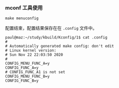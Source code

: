 ### mconf 工具使用

```
make menuconfig
```

配置结束，配置结果保存在在 `.config` 文件中。

```
paul@maz:~/study/kbuild/Kconfig/1$ cat .config
#
# Automatically generated make config: don't edit
# Linux kernel version: 
# Sun Nov 22 22:03:50 2020
#
CONFIG_MENU_FUNC_A=y
CONFIG_FUNC_A=y
# CONFIG_FUNC_A1 is not set
CONFIG_MENU_FUNC_B=y
CONFIG_FUNC_B=y
```

